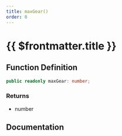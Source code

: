 ```yaml
---
title: maxGear()
order: 0
---
```


# {{ $frontmatter.title }}

<!--@include: ./maxGear_partial_header.md-->

## Function Definition

```ts
public readonly maxGear: number;
```

### Returns

* number

## Documentation

<!--@include: ./maxGear_partial_footer.md-->
